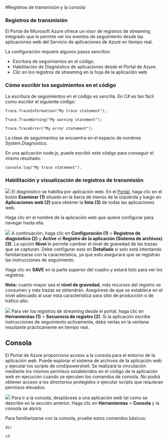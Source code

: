 <properties 
	pageTitle="Consola y registros de streaming" 
	description="Información general de la consola y los registros de transmisión" 
	authors="btardif" 
	manager="wpickett" 
	editor="" 
	services="app-service\web" 
	documentationCenter=""/>

<tags 
	ms.service="app-service-web" 
	ms.workload="web" 
	ms.tgt_pltfrm="na" 
	ms.devlang="multiple" 
	ms.topic="article" 
	ms.date="11/12/2015" 
	ms.author="byvinyal"/>

#Registros de transmisión y la consola

### Registros de transmisión ###

El Portal de Microsoft Azure ofrece un visor de registros de streaming integrado que le permite ver los eventos de seguimiento desde las aplicaciones web del Servicio de aplicaciones de Azure en tiempo real.

La configuración requiere algunos pasos sencillos:

- Escritura de seguimientos en el código.
- Habilitación de Diagnóstico de aplicaciones desde el Portal de Azure.
- Clic en los registros de streaming en la hoja de la aplicación web

### Cómo escribir los seguimientos en el código ###

La escritura de seguimientos en el código es sencilla. En C# es tan fácil como escribir el siguiente código:

`````````````````````````
Trace.TraceInformation("My trace statement");
`````````````````````````

`````````````````````````
Trace.TraceWarning("My warning statement");
`````````````````````````

`````````````````````````
Trace.TraceError("My error statement");
`````````````````````````

La clase de seguimientos se encuentra en el espacio de nombres System.Diagnostics.

En una aplicación node.js, puede escribir este código para conseguir el mismo resultado:

`````````````````````````
console.log("My trace statement").
`````````````````````````

### Habilitación y visualización de registros de transmisión ###

![][BrowseSitesScreenshot] El diagnóstico se habilita por aplicación web. En el [Portal](https://portal.azure.com), haga clic en el botón **Examinar (1)** situado en la barra de menús de la izquierda y luego en **Aplicaciones web (2)** para obtener la **lista (3)** de todas las aplicaciones web.

Haga clic en el nombre de la aplicación web que quiere configurar para navegar hasta ella.
  
![][DiagnosticsLogs] A continuación, haga clic en **Configuración (1)** > **Registros de diagnóstico (2)** y **Active** el **Registro de la aplicación (Sistema de archivos)(3)**. La opción **Nivel** le permite cambiar el nivel de gravedad de las trazas que se capturan. Debe configurar esto en **Detallado** si solo está intentando familiarizarse con la característica, ya que esto asegurará que se registran las instrucciones de seguimiento.

Haga clic en **SAVE** en la parte superior del cuadro y estará listo para ver los registros.

**Nota:** cuanto mayor sea el **nivel de gravedad**, más recursos del registro se consumen y más trazas se obtendrán. Asegúrese de que se establece en el nivel adecuado al usar esta característica para sitio de producción o de tráfico alto.

![][StreamingLogsScreenshot] Para ver los registros de streaming desde el portal, haga clic en **Herramientas (1)** > **Secuencia de registro (2)**. Si la aplicación escribe instrucciones de seguimiento activamente, debe verlas en la ventana resultante prácticamente en tiempo real.

## Consola ##

El Portal de Azure proporciona acceso a la consola para el entorno de la aplicación web. Puede explorar el sistema de archivos de la aplicación web y ejecutar los scripts de cmd/powershell. Se realizará la vinculación mediante los mismos permisos establecidos en el código de la aplicación web en ejecución cuando se ejecuten los comandos de consola. No podrá obtener acceso a los directorios protegidos o ejecutar scripts que requieran permisos elevados.

![][ConsoleScreenshot] Para ir a la consola, desplácese a una aplicación web tal como se describe en la sección anterior. Haga clic en **Herramientas** > **Consola** y la consola se abrirá.

Para familiarizarse con la consola, pruebe estos comandos básicos:



`````````````````````````
dir
`````````````````````````

`````````````````````````
cd
`````````````````````````



<!-- Images. -->
[DiagnosticsLogs]: ./media/web-sites-streaming-logs-and-console/diagnostic-logs.png
[BrowseSitesScreenshot]: ./media/web-sites-streaming-logs-and-console/browse-sites.png
[StreamingLogsScreenshot]: ./media/web-sites-streaming-logs-and-console/streaming-logs.png
[ConsoleScreenshot]: ./media/web-sites-streaming-logs-and-console/console.png

<!---HONumber=Nov15_HO4-->